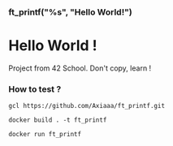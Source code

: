 ### ft_printf("%s", "Hello World!")
# Hello World !

Project from 42 School.
Don't copy, learn !

### How to test ? 

``gcl https://github.com/Axiaaa/ft_printf.git``

``docker build . -t ft_printf``

``docker run ft_printf``
